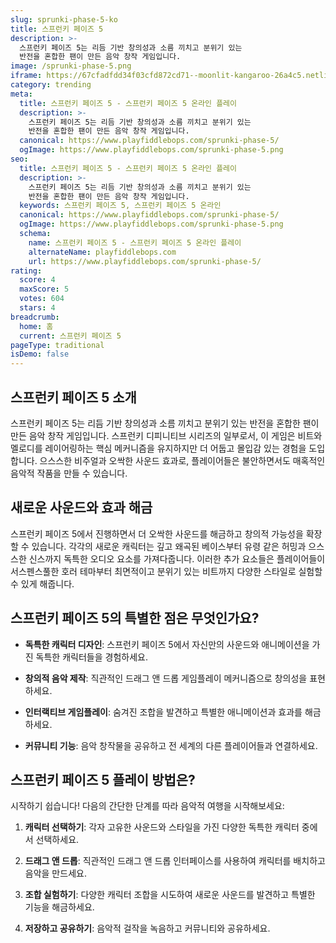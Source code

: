 ```yaml
---
slug: sprunki-phase-5-ko
title: 스프런키 페이즈 5
description: >-
  스프런키 페이즈 5는 리듬 기반 창의성과 소름 끼치고 분위기 있는 
  반전을 혼합한 팬이 만든 음악 창작 게임입니다.
image: /sprunki-phase-5.png
iframe: https://67cfadfdd34f03cfd872cd71--moonlit-kangaroo-26a4c5.netlify.app/
category: trending
meta:
  title: 스프런키 페이즈 5 - 스프런키 페이즈 5 온라인 플레이
  description: >-
    스프런키 페이즈 5는 리듬 기반 창의성과 소름 끼치고 분위기 있는 
    반전을 혼합한 팬이 만든 음악 창작 게임입니다.
  canonical: https://www.playfiddlebops.com/sprunki-phase-5/
  ogImage: https://www.playfiddlebops.com/sprunki-phase-5.png
seo:
  title: 스프런키 페이즈 5 - 스프런키 페이즈 5 온라인 플레이
  description: >-
    스프런키 페이즈 5는 리듬 기반 창의성과 소름 끼치고 분위기 있는 
    반전을 혼합한 팬이 만든 음악 창작 게임입니다.
  keywords: 스프런키 페이즈 5, 스프런키 페이즈 5 온라인
  canonical: https://www.playfiddlebops.com/sprunki-phase-5/
  ogImage: https://www.playfiddlebops.com/sprunki-phase-5.png
  schema:
    name: 스프런키 페이즈 5 - 스프런키 페이즈 5 온라인 플레이
    alternateName: playfiddlebops.com
    url: https://www.playfiddlebops.com/sprunki-phase-5/
rating:
  score: 4
  maxScore: 5
  votes: 604
  stars: 4
breadcrumb:
  home: 홈
  current: 스프런키 페이즈 5
pageType: traditional
isDemo: false
---
```


## 스프런키 페이즈 5 소개

스프런키 페이즈 5는 리듬 기반 창의성과 소름 끼치고 분위기 있는 반전을 혼합한 팬이 만든 음악 창작 게임입니다. 스프런키 디피니티브 시리즈의 일부로서, 이 게임은 비트와 멜로디를 레이어링하는 핵심 메커니즘을 유지하지만 더 어둡고 몰입감 있는 경험을 도입합니다. 으스스한 비주얼과 오싹한 사운드 효과로, 플레이어들은 불안하면서도 매혹적인 음악적 작품을 만들 수 있습니다.

## 새로운 사운드와 효과 해금

스프런키 페이즈 5에서 진행하면서 더 오싹한 사운드를 해금하고 창의적 가능성을 확장할 수 있습니다. 각각의 새로운 캐릭터는 깊고 왜곡된 베이스부터 유령 같은 허밍과 으스스한 신스까지 독특한 오디오 요소를 가져다줍니다. 이러한 추가 요소들은 플레이어들이 서스펜스풀한 호러 테마부터 최면적이고 분위기 있는 비트까지 다양한 스타일로 실험할 수 있게 해줍니다.

## 스프런키 페이즈 5의 특별한 점은 무엇인가요?

- **독특한 캐릭터 디자인**: 스프런키 페이즈 5에서 자신만의 사운드와 애니메이션을 가진 독특한 캐릭터들을 경험하세요.

- **창의적 음악 제작**: 직관적인 드래그 앤 드롭 게임플레이 메커니즘으로 창의성을 표현하세요.

- **인터랙티브 게임플레이**: 숨겨진 조합을 발견하고 특별한 애니메이션과 효과를 해금하세요.

- **커뮤니티 기능**: 음악 창작물을 공유하고 전 세계의 다른 플레이어들과 연결하세요.

## 스프런키 페이즈 5 플레이 방법은?

시작하기 쉽습니다! 다음의 간단한 단계를 따라 음악적 여행을 시작해보세요:

1. **캐릭터 선택하기**: 각자 고유한 사운드와 스타일을 가진 다양한 독특한 캐릭터 중에서 선택하세요.

1. **드래그 앤 드롭**: 직관적인 드래그 앤 드롭 인터페이스를 사용하여 캐릭터를 배치하고 음악을 만드세요.

1. **조합 실험하기**: 다양한 캐릭터 조합을 시도하여 새로운 사운드를 발견하고 특별한 기능을 해금하세요.

1. **저장하고 공유하기**: 음악적 걸작을 녹음하고 커뮤니티와 공유하세요.